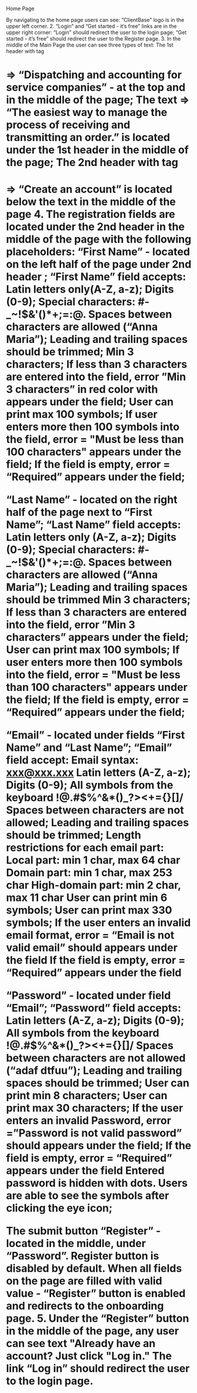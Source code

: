 Home Page


By navigating to the home page users can see:
“ClientBase” logo is in the upper left corner.
2. “Login” and “Get started - it’s free” links are in the upper right corner:
   “Login” should redirect the user to the login page;
   “Get started - it’s free” should redirect the user to the Register page.
3. In the middle of the Main Page the user can see three  types of text:
   The 1st header with tag <h1> => “Dispatching and accounting for service companies” - at the top and in the middle of the page;
   The text => “The easiest way to manage the process of receiving and transmitting an order.” is located under the 1st header in the middle of the page;
   The 2nd header with tag <h1>  =>  “Create an account” is located below the text in the middle of the page
4. The registration fields are located under the 2nd header in the middle of the page with the following placeholders:
   “First Name” - located on the left half of the page under 2nd header ;
   “First Name” field accepts:
   Latin letters only(A-Z, a-z);
   Digits (0-9);
   Special characters: #-_~!$&'()*+;=:@.
   Spaces between characters are allowed (“Anna Maria”);
   Leading and trailing spaces should be trimmed;
   Min 3 characters;
   If less than 3 characters are entered into the field, error ”Min 3 characters” in red color with appears under the field;
   User can print max 100 symbols;
   If user enters more then 100 symbols into the field, error = "Must be less than 100 characters" appears under the field;
   If the field is empty, error = “Required” appears under the field;

“Last Name” - located on the right half of the page next to “First Name”;
“Last  Name” field accepts:
Latin letters only (A-Z, a-z);
Digits (0-9);
Special characters: #-_~!$&'()*+;=:@.
Spaces between characters are allowed (“Anna Maria”);
Leading and trailing spaces should be trimmed
Min 3 characters;
If less than 3 characters are entered into the field, error ”Min 3 characters” appears under the field;
User can print max 100 symbols;
If user enters more then 100 symbols into the field, error = "Must be less than 100 characters" appears under the field;
If the field is empty, error = “Required” appears under the field;

“Email” - located under fields “First Name” and “Last Name”;
“Email” field accept:
Email syntax: xxx@xxx.xxx
Latin letters (A-Z, a-z);
Digits (0-9);
All symbols from the keyboard !@.#$%^&*()_?><+={}[]/
Spaces between characters are not allowed;
Leading and trailing spaces should be trimmed;
Length restrictions for each email part:
Local part: min 1 char, max 64 char
Domain part: min 1 char, max 253 char
High-domain part: min 2 char, max 11 char
User can print min 6 symbols;
User can print max 330 symbols;
If the user enters an invalid email format, error = “Email is not valid email” should appears under the field
If the field is empty, error = “Required” appears under the field

“Password” - located under field “Email”;
“Password” field accepts:
Latin letters (A-Z, a-z);
Digits (0-9);
All symbols from the keyboard !@.#$%^&*()_?><+={}[]/
Spaces between characters are not allowed (“adaf dtfuu”);
Leading and trailing spaces should be trimmed;
User can print min 8 characters;
User can print max 30 characters;
If the user enters an invalid Password, error =”Password is not valid password” should appears under the field;
If the field is empty, error = “Required” appears under the field
Entered password is hidden with dots. Users are able to see the symbols after clicking the eye icon;

The submit button “Register” - located in the middle, under “Password”.
Register button is disabled by default.
When all fields on the page are filled with valid value - “Register” button is enabled and redirects to the onboarding page.
5. Under the “Register” button in the middle of the page, any user can see text "Already have an account? Just click "Log in." The link “Log in” should redirect the user to the login page.

